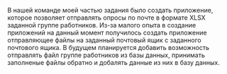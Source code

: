 В нашей команде моей частью задания было создать приложение, которое позволяет отправлять опросы по почте в формате XLSX заданной группе работников. Из-за малого опыта в создание приложений на данный момент получилось создать приложение отправляющее файлы на заданный почтовый ящик с заданного почтового ящика. В будущем планируется добавить возможность отправлять файл группе работников из базы данных, принимать заполненые файлы обратно и добалять данные из них в базу данных.
